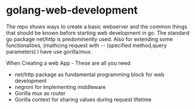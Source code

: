 # golang-web-development

The repo shows ways to create a basic webserver and the common things that should be known before starting web development in go. The standard go package net/http is predominently used. Also for extending some functionalities, (mathcing request with -- (specified method,query parameters) I have use gorilla/mux.

When Creating a web App - These are all you need

- net/http package as fundamental programming block for web development
- negroni for implementing middleware
- Gorilla mux as router
- Gorilla context for sharing values during request lifetime
